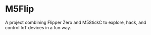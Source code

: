 # M5Flip
A project combining Flipper Zero and M5StickC to explore, hack, and control IoT devices in a fun way.
